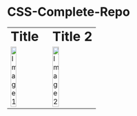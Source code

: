 # CSS-Complete-Repo

<table border="0">
 <tr>
    <td><b style="font-size:30px">Title</b></td>
    <td><b style="font-size:30px">Title 2</b></td>
 </tr>
 <tr>
    <td><img style="height:auto;width:40%" src="https://github.com/alpolcaymis/CSS-Complete-Repo/assets/71964088/63a295d9-0ab3-4916-92c6-b3f918284ad4" alt="Image 1"></td>
    <td><img style="height:auto;width:40%" src="https://github.com/alpolcaymis/CSS-Complete-Repo/assets/71964088/bccc76c7-350b-4b4e-8d97-388be6f52368" alt="Image 2"></td>
 </tr>
</table>

